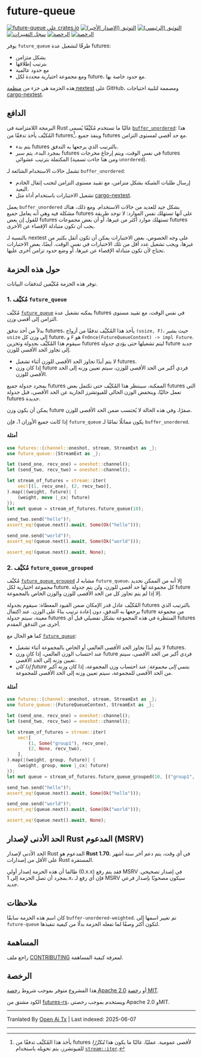 # future-queue

[![future-queue على crates.io](https://img.shields.io/crates/v/future-queue)](https://crates.io/crates/future-queue)
[![التوثيق (الإصدار الأخير)](https://img.shields.io/badge/docs-latest-brightgreen.svg)](https://docs.rs/future-queue/)
[![التوثيق (الرئيسي)](https://img.shields.io/badge/docs-main-purple)](https://nextest-rs.github.io/future-queue/rustdoc/future_queue)
[![سجل التغييرات](https://img.shields.io/badge/changelog-latest-blue)](https://raw.githubusercontent.com/nextest-rs/future-queue/main/CHANGELOG.md)
[![الرخصة](https://img.shields.io/badge/license-Apache-green.svg)](https://raw.githubusercontent.com/nextest-rs/future-queue/main/LICENSE-APACHE)
[![الرخصة](https://img.shields.io/badge/license-MIT-green.svg)](https://raw.githubusercontent.com/nextest-rs/future-queue/main/LICENSE-MIT)

يوفر `future_queue` طرقًا لتشغيل عدة futures:

* بشكل متزامن
* بترتيب إطلاقها
* مع حدود عالمية
* ومع مجموعة اختيارية محددة لكل future، مع حدود خاصة بها.

هذه الحزمة هي جزء من [منظمة nextest](https://github.com/nextest-rs) على GitHub،
ومصممة لتلبية احتياجات [cargo-nextest](https://nexte.st).

## الدافع

البرمجة اللامتزامنة في Rust غالبًا ما تستخدم مُكيِّفًا يُسمى
[`buffer_unordered`](https://docs.rs/futures/latest/futures/stream/trait.StreamExt.html#method.buffer_unordered):
هذا المُكيِّف يأخذ تدفقًا من futures[^1]، وينفذ جميع futures مع حد أقصى لمستوى التزامن.

* يتم بدء futures بالترتيب الذي يرجعها به التدفق.
* بمجرد البدء، يتم سبر futures في نفس الوقت، ويتم إرجاع مخرجات futures المكتملة بترتيب عشوائي (ومن هنا جاءت تسمية `unordered`).

تشمل حالات الاستخدام الشائعة لـ `buffer_unordered`:

* إرسال طلبات الشبكة بشكل متزامن، مع تقييد مستوى التزامن لتجنب إثقال الخادم البعيد.
* تشغيل الاختبارات باستخدام أداة مثل [cargo-nextest](https://nexte.st).

يعمل `buffer_unordered` بشكل جيد للعديد من حالات الاستخدام. ومع ذلك، هناك مشكلة فيه وهي أنه يعامل جميع futures على أنها تستهلك نفس الموارد: لا توجد طريقة للقول إن بعض futures تستهلك موارد أكثر من غيرها، أو أن بعض مجموعات futures يجب أن تكون متبادلة الإقصاء عن الأخرى.

بالنسبة لـ nextest على وجه الخصوص، بعض الاختبارات يمكن أن تكون أثقل بكثير من غيرها، ويجب تشغيل عدد أقل من تلك الاختبارات في نفس الوقت. أيضًا، بعض الاختبارات تحتاج لأن تكون متبادلة الإقصاء عن غيرها، أو وضع حدود تزامن أخرى عليها.

[^1]: يأخذ هذا المُكيِّف تدفقًا من futures لأقصى عمومية. عمليًا، غالبًا ما يكون هذا *مُكرِّرًا* للفيوتشرز، يتم تحويله باستخدام
    [`stream::iter`](https://docs.rs/futures/latest/futures/stream/fn.iter.html).

## حول هذه الحزمة

توفر هذه الحزمة مُكيِّفين لتدفقات البيانات.

### 1. مُكيِّف `future_queue`

مُكيِّف [`future_queue`](StreamExt::future_queue) يمكنه تشغيل عدة futures في نفس الوقت،
مع تقييد مستوى التزامن إلى أقصى *وزن*.

بدلاً من أخذ تدفق futures، يأخذ هذا المُكيِّف تدفقًا من أزواج
`(usize, F)`، حيث يشير `usize` إلى وزن كل future،
و `F` هو `FnOnce(FutureQueueContext) -> impl Future`. سيقوم هذا المُكيِّف
بجدولة وتخزين futures ليتم تشغيلها حتى يؤدي جدولة future جديد إلى تجاوز الحد الأقصى للوزن.

* لا يتم أبدًا تجاوز الحد الأقصى للوزن أثناء تشغيل futures.
* إذا كان وزن future فردي أكبر من الحد الأقصى للوزن، سيتم تعيين وزنه إلى الحد الأقصى للوزن.

بمجرد جدولة جميع futures الممكنة، سينتظر هذا المُكيِّف حتى تكتمل بعض futures التي تعمل حاليًا، وينخفض الوزن الحالي للفيوتشرز الجارية عن الحد الأقصى، قبل جدولة futures جديدة.

يمكن أن يكون وزن future صفرًا، وفي هذه الحالة لا يُحتسب ضمن الحد الأقصى للوزن.

إذا كانت جميع الأوزان 1، فإن `future_queue` يكون مماثلًا تمامًا لـ `buffer_unordered`.

#### أمثلة

```rust
use futures::{channel::oneshot, stream, StreamExt as _};
use future_queue::{StreamExt as _};

let (send_one, recv_one) = oneshot::channel();
let (send_two, recv_two) = oneshot::channel();

let stream_of_futures = stream::iter(
    vec![(1, recv_one), (2, recv_two)],
).map(|(weight, future)| {
    (weight, move |_cx| future)
});
let mut queue = stream_of_futures.future_queue(10);

send_two.send("hello")?;
assert_eq!(queue.next().await, Some(Ok("hello")));

send_one.send("world")?;
assert_eq!(queue.next().await, Some(Ok("world")));

assert_eq!(queue.next().await, None);
```

### 2. مُكيِّف `future_queue_grouped`

مُكيِّف [`future_queue_grouped`](StreamExt::future_queue_grouped) مشابه لـ `future_queue`،
إلا أنه من الممكن تحديد *مجموعة* اختيارية لكل future. كل مجموعة لها حد أقصى للوزن، ولن يتم جدولة future إلا إذا لم يتم تجاوز كل من الحد الأقصى للوزن والوزن الخاص بالمجموعة.

المُكيِّف عادل قدر الإمكان ضمن القيود المعطاة: سيقوم بجدولة futures بالترتيب الذي يرجعها به التدفق، دون إعادة ترتيب بناءً على الوزن. عند اكتمال future من مجموعة معينة، سيتم جدولة futures المنتظرة في هذه المجموعة بشكل تفضيلي قبل أي futures أخرى من التدفق المقدم.

كما هو الحال مع [`future_queue`](StreamExt::future_queue):

* لا يتم أبدًا تجاوز الحد الأقصى العالمي أو الخاص بالمجموعة أثناء تشغيل futures.
* عند احتساب الوزن العالمي، إذا كان وزن future فردي أكبر من الحد الأقصى، سيتم تعيين وزنه إلى الحد الأقصى.
* *إذا كان future ينتمي إلى مجموعة:* عند احتساب وزن المجموعة، إذا كان وزنه أكبر من الحد الأقصى للمجموعة، سيتم تعيين وزنه إلى الحد الأقصى للمجموعة.

#### أمثلة

```rust
use futures::{channel::oneshot, stream, StreamExt as _};
use future_queue::{FutureQueueContext, StreamExt as _};

let (send_one, recv_one) = oneshot::channel();
let (send_two, recv_two) = oneshot::channel();

let stream_of_futures = stream::iter(
    vec![
        (1, Some("group1"), recv_one),
        (2, None, recv_two),
    ],
).map(|(weight, group, future)| {
    (weight, group, move |_cx| future)
});
let mut queue = stream_of_futures.future_queue_grouped(10, [("group1", 5)]);

send_two.send("hello")?;
assert_eq!(queue.next().await, Some(Ok("hello")));

send_one.send("world")?;
assert_eq!(queue.next().await, Some(Ok("world")));

assert_eq!(queue.next().await, None);
```

## الحد الأدنى لإصدار Rust المدعوم (MSRV)

الحد الأدنى لإصدار Rust المدعوم هو **Rust 1.70.** في أي وقت، يتم دعم آخر ستة أشهر على الأقل من إصدارات Rust المستقرة.

طالما أن هذه الحزمة إصدار أولي (0.x.x) فقد يتم رفع MSRV في إصدار تصحيحي. بمجرد أن تصل الحزمة إلى 1.x، فإن أي رفع لـ MSRV سيكون مصحوبًا بإصدار فرعي جديد.

## ملاحظات

كان اسم هذه الحزمة سابقًا `buffer-unordered-weighted`. تم تغيير اسمها إلى `future-queue` لتكون أكثر وصفًا لما تفعله الحزمة بدلًا من كيفية تنفيذها.

## المساهمة

راجع ملف [CONTRIBUTING](https://raw.githubusercontent.com/nextest-rs/future-queue/main/CONTRIBUTING.md) لمعرفة كيفية المساهمة.

## الرخصة

هذا المشروع متوفر بموجب شروط [رخصة Apache 2.0](https://raw.githubusercontent.com/nextest-rs/future-queue/main/LICENSE-APACHE) أو
[رخصة MIT](https://raw.githubusercontent.com/nextest-rs/future-queue/main/LICENSE-MIT).

الكود مشتق من [futures-rs](https://github.com/rust-lang/futures-rs)، ويستخدم بموجب رخصتي Apache 2.0 وMIT.

<!--
README.md تم توليده من README.tpl بواسطة cargo readme. لإعادة التوليد، نفذ من جذر المستودع:

./scripts/regenerate-readmes.sh
-->

---

Tranlated By [Open Ai Tx](https://github.com/OpenAiTx/OpenAiTx) | Last indexed: 2025-06-07

---